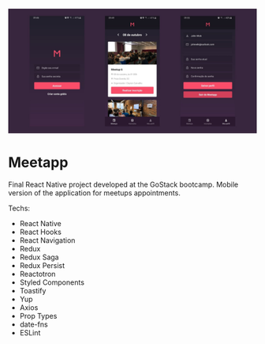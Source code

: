![Meetapp](docs/cover.jpg?raw=true 'Meetapp')

# Meetapp

Final React Native project developed at the GoStack bootcamp. Mobile version of the application for meetups appointments.

Techs:

- React Native
- React Hooks
- React Navigation
- Redux
- Redux Saga
- Redux Persist
- Reactotron
- Styled Components
- Toastify
- Yup
- Axios
- Prop Types
- date-fns
- ESLint

